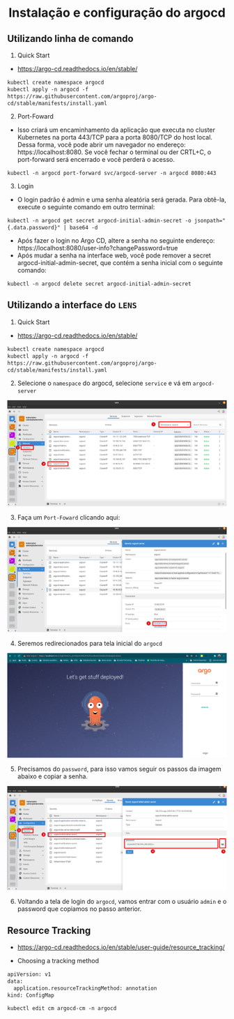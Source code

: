 <h1 align="center">Instalação e configuração do argocd</h1>

## Utilizando linha de comando

1. Quick Start
- https://argo-cd.readthedocs.io/en/stable/

```console
kubectl create namespace argocd
kubectl apply -n argocd -f https://raw.githubusercontent.com/argoproj/argo-cd/stable/manifests/install.yaml
```

2. Port-Foward
- Isso criará um encaminhamento da aplicação que executa no cluster Kubernetes na porta 443/TCP para a porta 8080/TCP do host local. Dessa forma, você pode abrir um navegador no endereço: https://localhost:8080. Se você fechar o terminal ou der CRTL+C, o port-forward será encerrado e você perderá o acesso.

```console
kubectl -n argocd port-forward svc/argocd-server -n argocd 8080:443
```

3. Login
- O login padrão é admin e uma senha aleatória será gerada. Para obtê-la, execute o seguinte comando em outro terminal:
```console
kubectl -n argocd get secret argocd-initial-admin-secret -o jsonpath="{.data.password}" | base64 -d
```

- Após fazer o login no Argo CD, altere a senha no seguinte endereço: https://localhost:8080/user-info?changePassword=true
- Após mudar a senha na interface web, você pode remover a secret argocd-initial-admin-secret, que contém a senha inicial com o seguinte comando:
```console
kubectl -n argocd delete secret argocd-initial-admin-secret
```

## Utilizando a interface do `LENS`

1. Quick Start
- https://argo-cd.readthedocs.io/en/stable/

```console
kubectl create namespace argocd
kubectl apply -n argocd -f https://raw.githubusercontent.com/argoproj/argo-cd/stable/manifests/install.yaml
```

2. Selecione o `namespace` do argocd, selecione `service` e vá em `argocd-server`

<p align="center">
  <img alt="argo" src="../../../data/argocd-images/argocd-admin-1.png">
</p>

3. Faça um `Port-Foward` clicando aqui:

<p align="center">
  <img alt="argo" src="../../../data/argocd-images/argocd-admin-2.png">
</p>

4. Seremos redirecionados para tela inicial do `argocd`

<p align="center">
  <img alt="argo" src="../../../data/argocd-images/argocd-admin-3.png">
</p>

5. Precisamos do `password`, para isso vamos seguir os passos da imagem abaixo e copiar a senha.

<p align="center">
  <img alt="argo" src="../../../data/argocd-images/argocd-admin-4.png">
</p>

6. Voltando a tela de login do `argocd`, vamos entrar com o usuário `admin` e o password que copiamos no passo anterior.



## Resource Tracking 
- https://argo-cd.readthedocs.io/en/stable/user-guide/resource_tracking/

- Choosing a tracking method

```console
apiVersion: v1
data:
  application.resourceTrackingMethod: annotation
kind: ConfigMap
```

```console
kubectl edit cm argocd-cm -n argocd
```